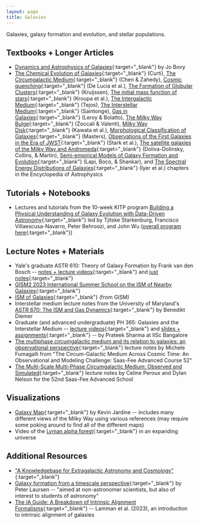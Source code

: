 ```yaml
---
layout: page
title: Galaxies
---
```


Galaxies, galaxy formation and evolution, and stellar populations.

## Textbooks + Longer Articles
- [Dynamics and Astrophysics of Galaxies](https://galaxiesbook.org){:target="_blank"} by Jo Bovy
- [The Chemical Evolution of Galaxies](https://arxiv.org/abs/2504.08933){:target="_blank"} (Curti), [The Circumgalactic Medium](https://arxiv.org/abs/2412.10579){:target="_blank"} (Chen & Zahedy), [Cosmic quenching](https://arxiv.org/abs/2502.01724){:target="_blank"} (De Lucia et al.), [The Formation of Globular Clusters](https://arxiv.org/abs/2501.16438){:target="_blank"} (Kruijssen), [The initial mass function of stars](https://arxiv.org/abs/2410.07311){:target="_blank"} (Kroupa et al.), [The Intergalactic Medium](https://arxiv.org/abs/2504.12539){:target="_blank"} (Tejos), [The Interstellar Medium](https://arxiv.org/abs/2504.01410){:target="_blank"} (Saintonge), [Gas in Galaxies](https://arxiv.org/abs/2504.08103){:target="_blank"} (Leroy & Bolatto), [The Milky Way Bulge](https://arxiv.org/abs/2412.01607){:target="_blank"} (Zoccali & Valenti), [Milky Way Disk](https://arxiv.org/abs/2412.12252){:target="_blank"} (Kawata et al.), [Morphological Classification of Galaxies](https://arxiv.org/abs/2502.09610){:target="_blank"} (Masters), [Observations of the First Galaxies in the Era of JWST](https://arxiv.org/abs/2501.17078){:target="_blank"} (Stark et al.), [The satellite galaxies of the Milky Way and Andromeda](https://arxiv.org/abs/2502.06948){:target="_blank"} (Doliva-Dolinsky, Collins, & Martin), [Semi-empirical Models of Galaxy Formation and Evolution](https://arxiv.org/abs/2502.12764){:target="_blank"} (Lapi, Boco, & Shankar), and [The Spectral Energy Distributions of Galaxies](https://arxiv.org/abs/2502.17680){:target="_blank"} (Iyer et al.) chapters in the Encyclopedia of Astrophysics

## Tutorials + Notebooks
- Lectures and tutorials from the 10-week KITP program [Building a Physical Understanding of Galaxy Evolution with Data-Driven Astronomy](https://github.com/DataDrivenGalaxyEvolution/galevo23-tutorials){:target="_blank"} led by Tjitske Starkenburg, Francisco Villaescusa-Navarro, Peter Behroozi, and John Wu ([overall program here](https://datadrivengalaxyevolution.github.io){:target="_blank"})

## Lecture Notes + Materials
- Yale's graduate ASTR 610: Theory of Galaxy Formation by Frank van den Bosch -- [notes + lecture videos](https://campuspress.yale.edu/astro610/){:target="_blank"} and [just notes](http://www.astro.yale.edu/vdbosch/Theory_of_Galaxy_Formation.pdf){:target="_blank"}
- [GISM2 2023 International Summer School on the ISM of Nearby Galaxies](https://ismgalaxies2023.sciencesconf.org/resource/page/id/5){:target="_blank"}
- [ISM of Galaxies](https://www.youtube.com/channel/UCT4ciux-qUqo9XmOTw4FNPw){:target="_blank"} (from GISM)
- Interstellar medium lecture notes from the University of Maryland's [ASTR 670: The ISM and Gas Dynamics](http://www.benediktdiemer.com/wp-content/uploads/astr670_ism_notes.pdf){:target="_blank"} by Benedikt Diemer
- Graduate (and advanced undergraduate) PH 365: Galaxies and the Interstellar Medium -- [lecture videos](https://www.youtube.com/playlist?list=PLJxtWIpdsZWqUNY4pPT3KtR1rB6GaWkRw){:target="_blank"} and [slides + assignments](https://indianinstituteofscience-my.sharepoint.com/personal/prateek_iisc_ac_in/_layouts/15/onedrive.aspx?id=%2Fpersonal%2Fprateek%5Fiisc%5Fac%5Fin%2FDocuments%2FTeachingFiles%2FGalaxiesAndISM2023%2D24&ga=1){:target="_blank"} -- by Prateek Sharma at IISc Bangalore
- [The multiphase circumgalactic medium and its relation to galaxies: an observational perspective](https://arxiv.org/abs/2409.00174){:target="_blank"} lecture notes by Michele Fumagalli from "The Circum-Galactic Medium Across Cosmic Time: An Observational and Modeling Challenge: Saas-Fee Advanced Course 52"
- [The Multi-Scale Multi-Phase Circumgalactic Medium: Observed and Simulated](https://arxiv.org/abs/2411.07988){:target="_blank"} lecture notes by Celine Peroux and Dylan Nelson for the 52nd Saas-Fee Advanced School

## Visualizations
- [Galaxy Map](http://galaxymap.org){:target="_blank"} by Kevin Jardine -- includes many different views of the Milky Way using various references (may require some poking around to find all of the different maps)
- Video of the [Lyman alpha forest](https://www.youtube.com/watch?v=6Bn7Ka0Tjjw){:target="_blank"} in an expanding universe

## Additional Resources
- ["A Knowledgebase for Extragalactic Astronomy and Cosmology"](https://ned.ipac.caltech.edu/level5/index.html){:target="_blank"}
- [Galaxy formation from a timescale perspective](https://arxiv.org/abs/2309.02486){:target="_blank"} by Peter Laursen -- "aimed at non-astronomer scientists, but also of interest to students of astronomy"
- [The IA Guide: A Breakdown of Intrinsic Alignment Formalisms](https://arxiv.org/abs/2309.08605){:target="_blank"} -- Lamman et al. (2023), an introduction to intrinsic alignment of galaxies
